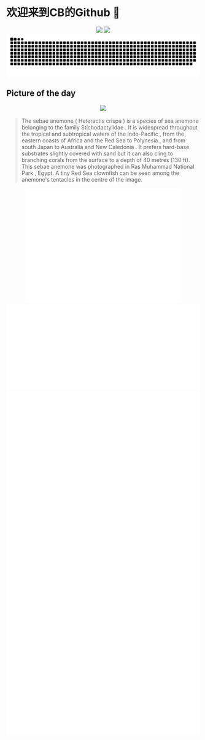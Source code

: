 
# 欢迎来到CB的Github 👋

<div align="center">
  <img height="137px" src="https://github-readme-stats.vercel.app/api?username=SuperCB&show_icons=true&theme=radical" />
  <img height="137px" src="https://github-readme-stats.vercel.app/api/top-langs/?username=SuperCB&hide_title=true&hide_border=true&layout=compact&langs_count=6&text_color=000&icon_color=fff" />
</div>


<div align="center">
    <img src="./contribution-snake/github-contribution-grid-snake.svg" />
</div>



## Picture of the day
<div align="center">
  <img width=400px src="https://upload.wikimedia.org/wikipedia/commons/thumb/b/b4/An%C3%A9mona_de_mar_%28Heteractis_crispa%29%2C_parque_nacional_Ras_Muhammad%2C_Egipto%2C_2022-03-29%2C_DD_43.jpg/525px-An%C3%A9mona_de_mar_%28Heteractis_crispa%29%2C_parque_nacional_Ras_Muhammad%2C_Egipto%2C_2022-03-29%2C_DD_43.jpg" />
</div>

>The  sebae anemone  ( Heteractis crispa ) is a species of  sea anemone  belonging to the family  Stichodactylidae . It is widespread throughout the tropical and subtropical waters of the  Indo-Pacific , from the eastern coasts of Africa and the  Red Sea  to  Polynesia , and from south Japan to Australia and  New Caledonia . It prefers hard-base  substrates  slightly covered with sand but it can also cling to branching  corals  from the surface to a depth of 40 metres (130 ft). This sebae anemone was photographed in  Ras Muhammad National Park , Egypt. A tiny  Red Sea clownfish  can be seen among the anemone's  tentacles  in the centre of the image.



<div align="center">
  <img height="300px" src="base_metrics.svg" />
  <img  src="metrics.plugin.calendar.full.svg" />
</div>


<div align="center">
  <img  src="plugin_metrics.svg" /> 
</div>
